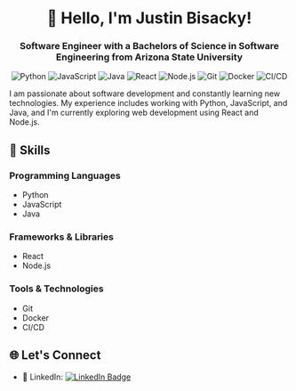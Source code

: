 <h1 align="center">👋 Hello, I'm Justin Bisacky!</h1>
<h3 align="center">Software Engineer with a Bachelors of Science in Software Engineering from Arizona State University</h3>
<p align="center">
  <img src="https://img.shields.io/badge/Python-3776AB?style=for-the-badge&logo=python&logoColor=white" alt="Python" />
  <img src="https://img.shields.io/badge/JavaScript-F7DF1E?style=for-the-badge&logo=javascript&logoColor=black" alt="JavaScript" />
  <img src="https://img.shields.io/badge/Java-ED8B00?style=for-the-badge&logo=java&logoColor=white" alt="Java" />
  <img src="https://img.shields.io/badge/React-20232A?style=for-the-badge&logo=react&logoColor=61DAFB" alt="React" />
  <img src="https://img.shields.io/badge/Node.js-43853D?style=for-the-badge&logo=node.js&logoColor=white" alt="Node.js" />
  <img src="https://img.shields.io/badge/Git-F05032?style=for-the-badge&logo=git&logoColor=white" alt="Git" />
  <img src="https://img.shields.io/badge/Docker-2496ED?style=for-the-badge&logo=docker&logoColor=white" alt="Docker" />
  <img src="https://img.shields.io/badge/CI%2FCD-4285F4?style=for-the-badge&logo=jenkins&logoColor=white" alt="CI/CD" />
</p>

I am passionate about software development and constantly learning new technologies. My experience includes working with Python, JavaScript, and Java, and I'm currently exploring web development using React and Node.js.

## 🚀 Skills

### Programming Languages
- Python
- JavaScript
- Java

### Frameworks & Libraries
- React
- Node.js

### Tools & Technologies
- Git
- Docker
- CI/CD

## 🌐 Let's Connect
- 💼 LinkedIn: [![LinkedIn Badge](https://img.shields.io/badge/LinkedIn-0077B5?style=flat&logo=linkedin&logoColor=white)](https://www.linkedin.com/in/justinbisacky/)
